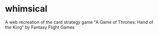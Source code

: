 # whimsical
A web recreation of the card strategy game "A Game of Thrones: Hand of the King" by Fantasy Flight Games
